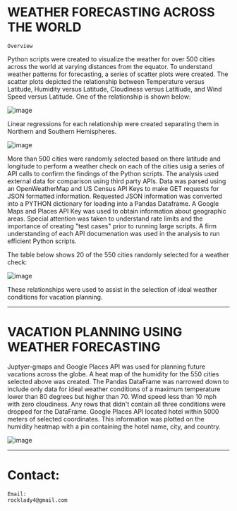# WEATHER FORECASTING ACROSS THE WORLD
    Overview
    
Python scripts were created to visualize the weather for over 500 cities across the world at varying distances from the equator. To understand weather patterns for forecasting, a series of scatter plots were created. The scatter plots depicted the relationship between Temperature versus Latitude, Humidity versus Latitude, Cloudiness versus Latitiude, and Wind Speed versus Latitude. One of the relationship is shown below:

![image](https://user-images.githubusercontent.com/67766966/120945443-9f355f00-c6fe-11eb-82bd-2505acb03425.png)

Linear regressions for each relationship were created separating them in Northern and Southern Hemispheres. 

![image](https://user-images.githubusercontent.com/67766966/120945570-28e52c80-c6ff-11eb-93f7-3187a862fa12.png)

More than 500 cities were randomly selected based on there latitude and longitude to perform a weather check on each of the cities usig a series of API calls to confirm the findings of the Python scripts. The analysis used external data for comparison using third party APIs. Data was parsed using an OpenWeatherMap and US Census API Keys to make GET requests for JSON formatted information. Requested JSON information was converted into a PYTHON dictionary for loading into a Pandas Dataframe. A Google Maps and Places API Key was used to obtain information about geographic areas. Special attention was taken to understand rate limits and the importance of creating "test cases" prior to running large scripts. A firm understanding of each API documenation was used in the analysis to run efficient Python scripts.

The table below shows 20 of the 550 cities randomly selected for a weather check:

![image](https://user-images.githubusercontent.com/67766966/120945680-96915880-c6ff-11eb-83aa-41e089c469ab.png)

These relationships were used to assist in the selection of ideal weather conditions for vacation planning. 
__________________________________________________________________________________________________________________________________________________________________________

# VACATION PLANNING USING WEATHER FORECASTING

Juptyer-gmaps and Google Places API was used for planning future vacations across the globe. A heat map of the humidity for the 550 cities selected above was created. The Pandas DataFrame was narrowed down to include only data for ideal weather conditions of a maximum temperature lower than 80 degrees but higher than 70. Wind speed less than 10 mph with zero cloudiness. Any rows that didn't contain all three conditions were dropped for the DataFrame. Google Places API located hotel within 5000 meters of selected coordinates. This information was plotted on the humidity heatmap with a pin containing the hotel name, city, and country.

![image](https://user-images.githubusercontent.com/67766966/120946240-6ea2f480-c701-11eb-9aa0-ccc14d5ff90c.png)


  ______________________________________________________________________________________________________________________________________
  
  # Contact:
  
    Email: 
    rocklady4@gmail.com
